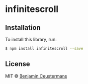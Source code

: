 # infinitescroll

## Installation

To install this library, run:

```bash
$ npm install infinitescroll --save
```

## License

MIT © [Benjamin Ceustermans](mailto:benjamin.ceustermans@gmail.com)
